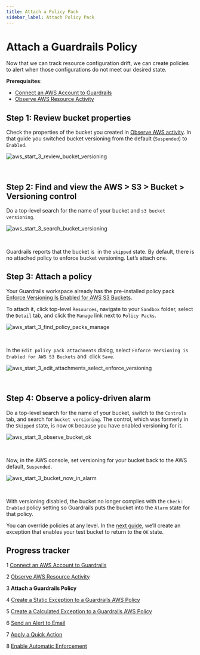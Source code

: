 ```yaml
---
title: Attach a Policy Pack
sidebar_label: Attach Policy Pack
---
```



# Attach a Guardrails Policy

Now that we can track resource configuration drift, we can create policies to alert when those configurations do not meet our desired state.

**Prerequisites**:

- [Connect an AWS Account to Guardrails](/guardrails/docs/getting-started/getting-started-aws/connect-an-account/)
- [Observe AWS Resource Activity](/guardrails/docs/getting-started/getting-started-aws/observe-aws-activity/)

## Step 1: Review bucket properties

Check the properties of the bucket you created in [Observe AWS activity](/guardrails/docs/getting-started/getting-started-aws/observe-aws-activity). In that guide you switched bucket versioning from the default (`Suspended`) to `Enabled`.
<p><img alt="aws_start_3_review_bucket_versioning" src="/images/docs/guardrails/getting-started/getting-started-aws/attach-policy-pack/aws-start-3-review-bucket-versioning.png"/></p><br/>

## Step 2: Find and view the AWS > S3 > Bucket > Versioning control

Do a top-level search for the name of your bucket and `s3 bucket versioning`.
<p><img alt="aws_start_3_search_bucket_versioning" src="/images/docs/guardrails/getting-started/getting-started-aws/attach-policy-pack/aws-start-3-search-bucket-versioning.png"/></p><br/>

Guardrails reports that the bucket is  in the `skipped` state. By default, there is no attached policy to enforce bucket versioning. Let’s attach one.

## Step 3: Attach a policy

Your Guardrails workspace already has the pre-installed policy pack [Enforce Versioning Is Enabled for AWS S3 Buckets](https://hub.guardrails.turbot.com/policy-packs/aws_s3_enforce_versioning_is_enabled_for_buckets).

To attach it, click top-level `Resources`, navigate to your `Sandbox` folder, select the `Detail` tab, and click the `Manage` link next to `Policy Packs`.
<p><img alt="aws_start_3_find_policy_packs_manage" src="/images/docs/guardrails/getting-started/getting-started-aws/attach-policy-pack/aws-start-3-find-policy-packs-manage.png"/></p><br/>

In the `Edit policy pack attachments` dialog, select `Enforce Versioning is Enabled for AWS S3 Buckets` and  click `Save`.
<p><img alt="aws_start_3_edit_attachments_select_enforce_versioning" src="/images/docs/guardrails/getting-started/getting-started-aws/attach-policy-pack/aws-start-3-edit-attachments-select-enforce-versioning.png"/></p><br/>



## Step 4: Observe a policy-driven alarm

Do a top-level search for the name of your bucket, switch to the `Controls` tab, and search for `bucket versioning`. The control, which was formerly in the `Skipped` state, is now `OK` because you have enabled versioning for it.
<p><img alt="aws_start_3_observe_bucket_ok" src="/images/docs/guardrails/getting-started/getting-started-aws/attach-policy-pack/aws-start-3-observe-bucket-ok.png"/></p><br/>


Now, in the AWS console, set versioning for your bucket back to the AWS default, `Suspended`.
<p><img alt="aws_start_3_bucket_now_in_alarm" src="/images/docs/guardrails/getting-started/getting-started-aws/attach-policy-pack/aws-start-3-bucket-now-in-alarm.png"/></p><br/>



With versioning disabled, the bucket no longer complies with the `Check: Enabled` policy setting so Guardrails puts the bucket into the `Alarm` state for that policy.

You can override policies at any level. In the [next guide](/guardrails/docs/getting-started/getting-started-aws/create-static-exception), we’ll create an exception that enables your test bucket to return to the `OK` state.


## Progress tracker

1 [Connect an AWS Account to Guardrails](/guardrails/docs/getting-started/getting-started-aws/connect-an-account/)

2 [Observe AWS Resource Activity](/guardrails/docs/getting-started/getting-started-aws/observe-aws-activity/)

3 **Attach a Guardrails Policy**

4 [Create a Static Exception to a Guardrails AWS Policy](/guardrails/docs/getting-started/getting-started-aws/create-static-exception/)

5 [Create a Calculated Exception to a Guardrails AWS Policy](/guardrails/docs/getting-started/getting-started-aws/create-calculated-exception/)

6 [Send an Alert to Email](/guardrails/docs/getting-started/getting-started-aws/send-alert-to-email/)

7 [Apply a Quick Action](/guardrails/docs/getting-started/getting-started-aws/apply-quick-action/)

8 [Enable Automatic Enforcement](/guardrails/docs/getting-started/getting-started-aws/enable-enforcement/)
